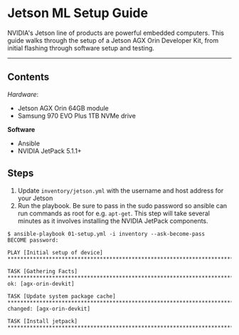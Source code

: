 # Jetson ML Setup Guide

NVIDIA's Jetson line of products are powerful embedded computers. This guide walks through the setup of a Jetson AGX Orin Developer Kit, from initial flashing
through software setup and testing.

---

## Contents

*Hardware*:

- Jetson AGX Orin 64GB module
- Samsung 970 EVO Plus 1TB NVMe drive

**Software**

- Ansible
- NVIDIA JetPack 5.1.1+


## Steps

1. Update `inventory/jetson.yml` with the username and host address for your Jetson
2. Run the playbook. Be sure to pass in the sudo password so ansible can run commands as root for e.g. `apt-get`. This step will take several minutes as it involves installing
   the NVIDIA JetPack components.

```
$ ansible-playbook 01-setup.yml -i inventory --ask-become-pass
BECOME password: 

PLAY [Initial setup of device] **************************************************************************************************************************************************************

TASK [Gathering Facts] **********************************************************************************************************************************************************************
ok: [agx-orin-devkit]

TASK [Update system package cache] **********************************************************************************************************************************************************
changed: [agx-orin-devkit]

TASK [Install jetpack] **********************************************************************************************************************************************************************
```

